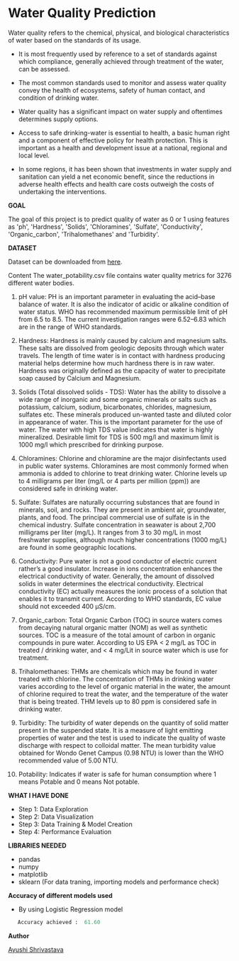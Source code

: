 # **Water Quality Prediction**
Water quality refers to the chemical, physical, and biological characteristics of water based on the standards of its usage.
*  It is most frequently used by reference to a set of standards against which compliance, generally achieved through treatment of the water, can be assessed.

* The most common standards used to monitor and assess water quality convey the health of ecosystems, safety of human contact, and condition of drinking water. 
* Water quality has a significant impact on water supply and oftentimes determines supply options.
* Access to safe drinking-water is essential to health, a basic human right and a component of effective policy for health protection. This is important as a health and development issue at a national, regional and local level.

* In some regions, it has been shown that investments in water supply and sanitation can yield a net economic benefit, since the reductions in adverse health effects and health care costs outweigh the costs of undertaking the interventions.

**GOAL**

The goal of this project is to  predict quality of water as 0 or 1 using features as 'ph', 'Hardness', 'Solids', 'Chloramines', 'Sulfate', 'Conductivity', 'Organic_carbon', 'Trihalomethanes' and 'Turbidity'.

**DATASET**

Dataset can be downloaded from [here](https://www.kaggle.com/adityakadiwal/water-potability).

Content
The water_potability.csv file contains water quality metrics for 3276 different water bodies.

1. pH value:
PH is an important parameter in evaluating the acid–base balance of water. It is also the indicator of acidic or alkaline condition of water status. WHO has recommended maximum permissible limit of pH from 6.5 to 8.5. The current investigation ranges were 6.52–6.83 which are in the range of WHO standards.

2. Hardness:
Hardness is mainly caused by calcium and magnesium salts. These salts are dissolved from geologic deposits through which water travels. The length of time water is in contact with hardness producing material helps determine how much hardness there is in raw water. Hardness was originally defined as the capacity of water to precipitate soap caused by Calcium and Magnesium.

3. Solids (Total dissolved solids - TDS):
Water has the ability to dissolve a wide range of inorganic and some organic minerals or salts such as potassium, calcium, sodium, bicarbonates, chlorides, magnesium, sulfates etc. These minerals produced un-wanted taste and diluted color in appearance of water. This is the important parameter for the use of water. The water with high TDS value indicates that water is highly mineralized. Desirable limit for TDS is 500 mg/l and maximum limit is 1000 mg/l which prescribed for drinking purpose.

4. Chloramines:
Chlorine and chloramine are the major disinfectants used in public water systems. Chloramines are most commonly formed when ammonia is added to chlorine to treat drinking water. Chlorine levels up to 4 milligrams per liter (mg/L or 4 parts per million (ppm)) are considered safe in drinking water.

5. Sulfate:
Sulfates are naturally occurring substances that are found in minerals, soil, and rocks. They are present in ambient air, groundwater, plants, and food. The principal commercial use of sulfate is in the chemical industry. Sulfate concentration in seawater is about 2,700 milligrams per liter (mg/L). It ranges from 3 to 30 mg/L in most freshwater supplies, although much higher concentrations (1000 mg/L) are found in some geographic locations.

6. Conductivity:
Pure water is not a good conductor of electric current rather’s a good insulator. Increase in ions concentration enhances the electrical conductivity of water. Generally, the amount of dissolved solids in water determines the electrical conductivity. Electrical conductivity (EC) actually measures the ionic process of a solution that enables it to transmit current. According to WHO standards, EC value should not exceeded 400 μS/cm.

7. Organic_carbon:
Total Organic Carbon (TOC) in source waters comes from decaying natural organic matter (NOM) as well as synthetic sources. TOC is a measure of the total amount of carbon in organic compounds in pure water. According to US EPA < 2 mg/L as TOC in treated / drinking water, and < 4 mg/Lit in source water which is use for treatment.

8. Trihalomethanes:
THMs are chemicals which may be found in water treated with chlorine. The concentration of THMs in drinking water varies according to the level of organic material in the water, the amount of chlorine required to treat the water, and the temperature of the water that is being treated. THM levels up to 80 ppm is considered safe in drinking water.

9. Turbidity:
The turbidity of water depends on the quantity of solid matter present in the suspended state. It is a measure of light emitting properties of water and the test is used to indicate the quality of waste discharge with respect to colloidal matter. The mean turbidity value obtained for Wondo Genet Campus (0.98 NTU) is lower than the WHO recommended value of 5.00 NTU.

10. Potability:
Indicates if water is safe for human consumption where 1 means Potable and 0 means Not potable.

**WHAT I HAVE DONE**
- Step 1: Data Exploration
- Step 2: Data Visualization
- Step 3: Data Training & Model Creation
- Step 4: Performance Evaluation

**LIBRARIES NEEDED**
- pandas
- numpy
- matplotlib
- sklearn (For data traning, importing models and performance check)

**Accuracy of different models used**
- By using Logistic Regression model 
 ```python
    Accuracy achieved :  61.60
 ``` 

**Author** 

[Ayushi Shrivastava](https://github.com/ayushi424)